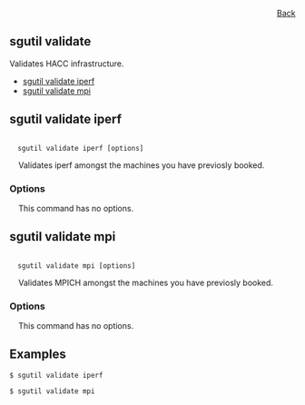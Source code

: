 <div id="readme" class="Box-body readme blob js-code-block-container">
<article class="markdown-body entry-content p-3 p-md-6" itemprop="text">
<p align="right">
<a href="https://github.com/fpgasystems/hacc/blob/main/CLI/README.md#cli">Back</a>
</p>

# sgutil validate
Validates HACC infrastructure.

* [sgutil validate iperf](#sgutil-validate-iperf)
* [sgutil validate mpi](#sgutil-validate-mpi)

## sgutil validate iperf
<code>
  sgutil validate iperf [options]
</code>
<p>
  &nbsp; &nbsp; Validates iperf amongst the machines you have previosly booked.
</p>

### Options
&nbsp; &nbsp; This command has no options.
<!-- <code>
  -p, --process <string>
</code>
<p>
  &nbsp; &nbsp; Specifies the number of processes to be stablished between the local and remote nodes.
</p> -->

## sgutil validate mpi
<code>
  sgutil validate mpi [options]
</code>
<p>
  &nbsp; &nbsp; Validates MPICH amongst the machines you have previosly booked.
</p>

### Options
&nbsp; &nbsp; This command has no options.
<!-- <code>
  -p, --process <string>
</code>
<p>
  &nbsp; &nbsp; Specifies the number of processes to be stablished between the local and remote nodes.
</p> -->

## Examples
```
$ sgutil validate iperf
```
```
$ sgutil validate mpi
```